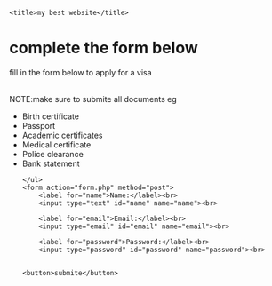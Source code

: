 <!DOCTYPE html>
<html lang="en">
<head>
   
    <title>my best website</title>
   
</head>
<body>
    <h1>complete the form below</h1>
    <p>fill in the form below to apply for a visa</p>
    <br
   <p>NOTE:make sure to submite all documents eg</P>
    <ul>
        <li>Birth certificate</li>
        <li>Passport</li>
        <li>Academic certificates</li>
        <li>Medical certificate</li>
        <li>Police clearance</li>
        <li>Bank statement</li>

    </ul>
    <form action="form.php" method="post">
        <label for="name">Name:</label><br>
        <input type="text" id="name" name="name"><br>
       
        <label for="email">Email:</label><br>
        <input type="email" id="email" name="email"><br>

        <label for="password">Password:</label><br>
        <input type="password" id="password" name="password"><br>
       
       
    <button>submite</button>
    
</body>
</html>
